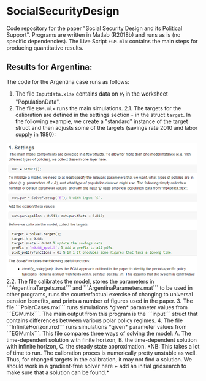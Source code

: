 # SocialSecurityDesign
Code repository for the paper "Social Security Design and its Political Support". Programs are written in Matlab (R2018b) and runs as is (no specific dependencies). The Live Script ```EGM.mlx``` contains the main steps for producing quantitative results. 

## Results for Argentina:

The code for the Argentina case runs as follows:
1. The file ```Inputdata.xlsx``` contains data on $\nu_t$ in the worksheet "PopulationData". 
2. The file ```EGM.mlx``` runs the main simulations.
  2.1. The targets for the calibration are defined in the settings section - in the struct ```target```. In the following example, we create a "standard" instance of the target struct and then adjusts some of the targets (savings rate 2010 and labor supply in 1980):
  <img src="snippets/settings.png" height = "350" class="center">
  2.2. The file calibrates the model, stores the parameters in ```ArgentinaTargets.mat``` and ```ArgentinaParameters.mat``` to be used in other programs, runs the counterfactual exercise of changing to universal pension benefits, and prints a number of figures used in the paper.
3. The file ```PolarCases.mxl``` runs simulations *given* parameter values from ```EGM.mlx```. The main output from this program is the ```input``` struct that contains differences between various polar policy regimes. 
4. The file ```InfiniteHorizon.mxl``` runs simulations *given* parameter values from ```EGM.mlx```. This file compares three ways of solving the model: 
  A. The time-dependent solution with finite horizon,
  B. the time-dependent solution with infinite horizon,
  C. the steady state approximation. *NB: This takes a lot of time to run. The calibration proces is numerically pretty unstable as well. Thus, for changed targets in the calibration, it may not find a solution. We should work in a gradient-free solver here + add an initial gridsearch to make sure that a solution can be found.*
